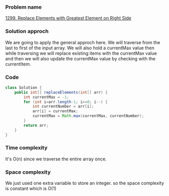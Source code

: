 ### Problem name
[1299. Replace Elements with Greatest Element on Right Side](https://leetcode.com/problems/replace-elements-with-greatest-element-on-right-side/description/)


### Solution approch
We are going to apply the general approch here. We will traverse from the last to first of the input array. We will also hold a currentMax value then while traversing we will replace existing items with the currentMax value and then we will also update the currentMax value by checking with the currentItem.


### Code
```java
class Solution {
    public int[] replaceElements(int[] arr) {
        int currentMax = -1;
        for (int i=arr.length-1; i>=0; i--) {
            int currentNumber = arr[i];
            arr[i] = currentMax;
            currentMax = Math.max(currentMax, currentNumber);
        }
        return arr;
    }
}
```


### Time complexity
It's O(n) since we traverse the entire array once.


### Space complexity
We just used one extra variable to store an integer. so the space complexity is constant which is O(1)